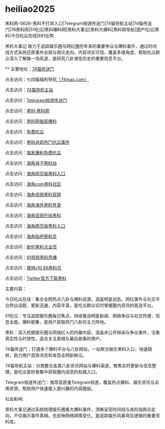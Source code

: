 # heiliao2025
黑料网-0626-黑料不打烊入口|Telegram频道传送门|74猫导航主站|74猫传送门|78黑料网|51吃瓜|黑料曝料网|黑料大事记|黑料大爆料|黑料网导航|国产吃瓜|黑料|今日吃瓜在线|881比鸭

黑料大事记 致力于追踪娱乐圈与网红圈历年来的重要争议与爆料事件，通过时间线方式系统还原事件全貌与舆论走向。内容详实可信，覆盖多维角度，帮助吃瓜群众深入了解每一场风波，是研究八卦演变历史的重要信息平台。

** 主要地址：<a href="https://74mao.com/">74猫传送门</a>

点击访问：七四猫福利导航<a href="https://74mao.com/">（74mao.com）</a>

点击访问：<a href="https://74mao.com/">74猫导航主站</a>

点击访问：<a href="https://74mao.com/">Telegram频道传送门</a>

点击访问：<a href="https://heiliaolvzlu3.pages.dev">黑料·黑料网</a>

点击访问：<a href="https://heiliaoyvnrda.pages.dev">黑料网独家爆料</a>

点击访问：<a href="https://heiliaoxey7ic.pages.dev">免费吃瓜</a>

点击访问：<a href="https://heiliaoal51na.pages.dev">黑料追踪热门吃瓜事件</a>

点击访问：<a href="https://heiliaoavkush.pages.dev">独家爆料免费吃瓜</a>

点击访问：<a href="https://hj-907.pages.dev/">海角母子黑料站</a>  

点击访问：<a href="https://hj-908.pages.dev/">海角网页版黑料入口</a>  

点击访问：<a href="https://hj-909.pages.dev/">海角com黑料社区</a>  

点击访问：<a href="https://hj-910.pages.dev/">海角视频黑料官网</a>  

点击访问：<a href="https://hj-911.pages.dev/">海角海外黑料登录</a>  

点击访问：<a href="https://hj-912.pages.dev/">海角官网在线黑料</a>  

点击访问：<a href="https://hj-913.pages.dev/">海角网页版黑料入口</a>  

点击访问：<a href="https://hj-914.pages.dev/">海角贴吧黑料页</a>  

点击访问：<a href="https://hj-696.pages.dev/">新91黑料大全页</a>  

点击访问：<a href="https://hj-697.pages.dev/">91视频黑料热播</a>  

点击访问：<a href="https://tt-33.pages.dev/">推特v10.86黑料页</a>  

点击访问：<a href="https://tt-34.pages.dev/">Twitter官方下载黑料</a>  

主要内容：

今日吃瓜在线：集合全网热点八卦与爆料资源，涵盖明星动态、网红事件与社交平台热议话题，更新迅速，内容丰富，是吃瓜群众实时掌握圈内资讯的首选平台。

51吃瓜：专注追踪娱乐圈每日焦点，持续推送明星新闻、网络争议与社交热搜，信息全面，爆料密集，是用户获取热门八卦的主力阵地。

黑料：深入挖掘娱乐圈与网络红人的内幕内容，涵盖未公开绯闻与争议事件，注重真实性与时效性，适合关注真相与幕后故事的用户。

74猫传送门：打通多个爆料平台与八卦网站，一站聚合娱乐黑料入口，快速跳转，助力用户高效浏览和发现全网新鲜瓜。

74猫导航主站：分类整合各类八卦资讯网站与爆料渠道，聚焦实时更新与信息整理，是吃瓜爱好者集中获取圈内消息的权威入口。

Telegram频道传送门：推荐高质量Telegram频道，覆盖热点爆料、娱乐资讯与实用资源，帮助用户快速接入感兴趣的内容圈层。

社会影响:

黑料大事记通过系统梳理娱乐圈重大爆料事件，清晰呈现时间线与各阶段舆论走向，不仅揭示事件真相，也反映网络舆情变化，是追踪娱乐风暴背后逻辑的重要资料库。

<span style="display:none;">[Canonical link](https://github.com/sos20250626/sos2）</span>
